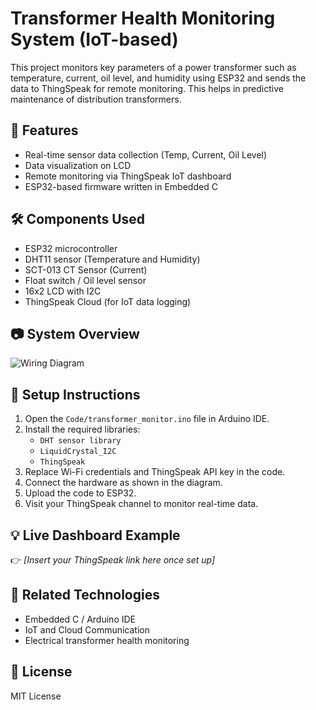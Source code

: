# Transformer Health Monitoring System (IoT-based)

This project monitors key parameters of a power transformer such as temperature, current, oil level, and humidity using ESP32 and sends the data to ThingSpeak for remote monitoring. This helps in predictive maintenance of distribution transformers.

## 📌 Features
- Real-time sensor data collection (Temp, Current, Oil Level)
- Data visualization on LCD
- Remote monitoring via ThingSpeak IoT dashboard
- ESP32-based firmware written in Embedded C

## 🛠️ Components Used
- ESP32 microcontroller
- DHT11 sensor (Temperature and Humidity)
- SCT-013 CT Sensor (Current)
- Float switch / Oil level sensor
- 16x2 LCD with I2C
- ThingSpeak Cloud (for IoT data logging)

## 📷 System Overview

![Wiring Diagram](Schematics/wiring_diagram.png)

## 🔧 Setup Instructions
1. Open the `Code/transformer_monitor.ino` file in Arduino IDE.
2. Install the required libraries:  
   - `DHT sensor library`
   - `LiquidCrystal_I2C`
   - `ThingSpeak`
3. Replace Wi-Fi credentials and ThingSpeak API key in the code.
4. Connect the hardware as shown in the diagram.
5. Upload the code to ESP32.
6. Visit your ThingSpeak channel to monitor real-time data.

## 💡 Live Dashboard Example
👉 _[Insert your ThingSpeak link here once set up]_

## 🔗 Related Technologies
- Embedded C / Arduino IDE
- IoT and Cloud Communication
- Electrical transformer health monitoring

## 🪪 License
MIT License
